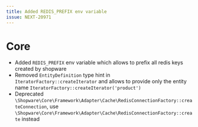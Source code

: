 ```yaml
---
title: Added REDIS_PREFIX env variable
issue: NEXT-20971
---
```

# Core
* Added `REDIS_PREFIX` env variable which allows to prefix all redis keys created by shopware
* Removed `EntityDefinition` type hint in `IteratorFactory::createIterator` and allows to provide only the entity name `IteratorFactory::createIterator('product')`  
* Deprecated `\Shopware\Core\Framework\Adapter\Cache\RedisConnectionFactory::createConnection`, use `\Shopware\Core\Framework\Adapter\Cache\RedisConnectionFactory::create` instead